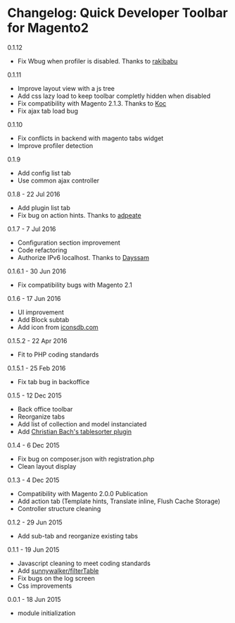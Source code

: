 Changelog: Quick Developer Toolbar for Magento2
====================================

0.1.12
* Fix Wbug when profiler is disabled. Thanks to [rakibabu](https://github.com/vpietri/magento2-developer-quickdevbar/pull/16)

0.1.11
* Improve layout view with a js tree
* Add css lazy load to keep toolbar completly hidden when disabled
* Fix compatibility with Magento 2.1.3. Thanks to [Koc](https://github.com/vpietri/magento2-developer-quickdevbar/pull/15)
* Fix ajax tab load bug 

0.1.10
* Fix conflicts in backend with magento tabs widget
* Improve profiler detection

0.1.9
* Add config list tab
* Use common ajax controller

0.1.8 - 22 Jul 2016
* Add plugin list tab
* Fix bug on action hints. Thanks to [adpeate](https://github.com/vpietri/magento2-developer-quickdevbar/pull/7)

0.1.7 - 7 Jul 2016
* Configuration section improvement
* Code refactoring
* Authorize IPv6 localhost. Thanks to [Dayssam](https://github.com/vpietri/magento2-developer-quickdevbar/pull/5)

0.1.6.1 - 30 Jun 2016
* Fix compatibility bugs with Magento 2.1

0.1.6 - 17 Jun 2016
* UI improvement
* Add Block subtab
* Add icon from [iconsdb.com](http://www.iconsdb.com/)

0.1.5.2 - 22 Apr 2016
* Fit to PHP coding standards

0.1.5.1 - 25 Feb 2016
* Fix tab bug in backoffice

0.1.5 - 12 Dec 2015
* Back office toolbar
* Reorganize tabs
* Add list of collection and model instanciated
* Add [Christian Bach's tablesorter plugin](https://github.com/christianbach/tablesorter)

0.1.4 - 6 Dec 2015
* Fix bug on composer.json with registration.php
* Clean layout display

0.1.3 - 4 Dec 2015
* Compatibility with Magento 2.0.0 Publication
* Add action tab (Template hints, Translate inline, Flush Cache Storage)
* Controller structure cleaning 

0.1.2 -  29 Jun 2015
* Add sub-tab and reorganize existing tabs

0.1.1 - 19 Jun 2015
* Javascript cleaning to meet coding standards
* Add [sunnywalker/filterTable](https://github.com/sunnywalker/jQuery.FilterTable)
* Fix bugs on the log screen
* Css improvements

0.0.1 - 18 Jun 2015
*  module initialization 

